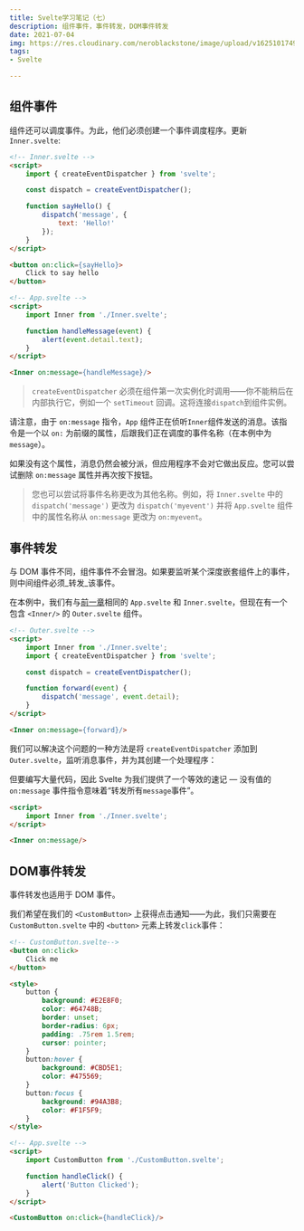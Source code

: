 ```yaml
---
title: Svelte学习笔记（七）
description: 组件事件，事件转发，DOM事件转发
date: 2021-07-04
img: https://res.cloudinary.com/neroblackstone/image/upload/v1625101749/svelte_y2yhr6.png
tags:
- Svelte

---
```

## 组件事件

组件还可以调度事件。为此，他们必须创建一个事件调度程序。更新 `Inner.svelte`:

``` html
<!-- Inner.svelte -->
<script>
	import { createEventDispatcher } from 'svelte';

	const dispatch = createEventDispatcher();

	function sayHello() {
		dispatch('message', {
			text: 'Hello!'
		});
	}
</script>

<button on:click={sayHello}>
	Click to say hello
</button>
```

``` html
<!-- App.svelte -->
<script>
	import Inner from './Inner.svelte';

	function handleMessage(event) {
		alert(event.detail.text);
	}
</script>

<Inner on:message={handleMessage}/>
```

> `createEventDispatcher` 必须在组件第一次实例化时调用——你不能稍后在内部执行它，例如一个 `setTimeout` 回调。这将连接`dispatch`到组件实例。

请注意，由于 `on:message` 指令，`App` 组件正在侦听`Inner`组件发送的消息。该指令是一个以 `on:` 为前缀的属性，后跟我们正在调度的事件名称（在本例中为`message`）。

如果没有这个属性，消息仍然会被分派，但应用程序不会对它做出反应。您可以尝试删除 `on:message` 属性并再次按下按钮。

> 您也可以尝试将事件名称更改为其他名称。例如，将 `Inner.svelte` 中的 `dispatch('message')` 更改为 `dispatch('myevent')` 并将 `App.svelte` 组件中的属性名称从 `on:message` 更改为 `on:myevent`。

## 事件转发

与 DOM 事件不同，组件事件不会冒泡。如果要监听某个深度嵌套组件上的事件，则中间组件必须_转发_该事件。

在本例中，我们有与[前一章](https://svelte.dev/tutorial/component-events)相同的 `App.svelte` 和 `Inner.svelte`，但现在有一个包含 `<Inner/>` 的 `Outer.svelte` 组件。

``` html
<!-- Outer.svelte -->
<script>
	import Inner from './Inner.svelte';
	import { createEventDispatcher } from 'svelte';

	const dispatch = createEventDispatcher();

	function forward(event) {
		dispatch('message', event.detail);
	}
</script>

<Inner on:message={forward}/>
```

我们可以解决这个问题的一种方法是将 `createEventDispatcher` 添加到 `Outer.svelte`，监听消息事件，并为其创建一个处理程序：

但要编写大量代码，因此 Svelte 为我们提供了一个等效的速记 — 没有值的 `on:message` 事件指令意味着“转发所有`message`事件”。

``` html
<script>
	import Inner from './Inner.svelte';
</script>

<Inner on:message/>
```

## DOM事件转发

事件转发也适用于 DOM 事件。

我们希望在我们的 `<CustomButton>` 上获得点击通知——为此，我们只需要在 `CustomButton.svelte` 中的 `<button>` 元素上转发`click`事件：

``` html
<!-- CustomButton.svelte-->
<button on:click>
	Click me
</button>

<style>
	button {
		background: #E2E8F0;
		color: #64748B;
		border: unset;
		border-radius: 6px;
		padding: .75rem 1.5rem;
		cursor: pointer;
	}
	button:hover {
		background: #CBD5E1;
		color: #475569;
	}
	button:focus {
		background: #94A3B8;
		color: #F1F5F9;
	}
</style>
```

``` html
<!-- App.svelte -->
<script>
	import CustomButton from './CustomButton.svelte';

	function handleClick() {
		alert('Button Clicked');
	}
</script>

<CustomButton on:click={handleClick}/>
```